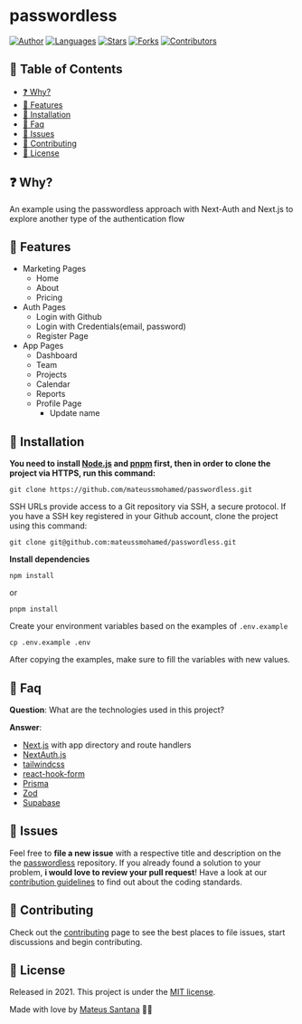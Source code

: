 # passwordless

[![Author](https://img.shields.io/badge/author-mateussmohamed-D54F44?style=flat-square)](https://github.com/mateussmohamed)
[![Languages](https://img.shields.io/github/languages/count/mateussmohamed/passwordless?color=%23D54F44&style=flat-square)](#)
[![Stars](https://img.shields.io/github/stars/mateussmohamed/passwordless?color=D54F44&style=flat-square)](https://github.com/mateussmohamed/passwordless/stargazers)
[![Forks](https://img.shields.io/github/forks/mateussmohamed/passwordless?color=%23D54F44&style=flat-square)](https://github.com/mateussmohamed/passwordless/network/members)
[![Contributors](https://img.shields.io/github/contributors/mateussmohamed/passwordless?color=D54F44&style=flat-square)](https://github.com/mateussmohamed/passwordless/graphs/contributors)

## :pushpin: Table of Contents

- [:question: Why?](#question-why)
- [:rocket: Features](#rocket-features)
- [:construction_worker: Installation](#construction_worker-installation)
- [:postbox: Faq](#postbox-faq)
- [:bug: Issues](#bug-issues)
- [:tada: Contributing](#tada-contributing)
- [:closed_book: License](#closed_book-license)

## :question: Why?

An example using the passwordless approach with Next-Auth and Next.js to explore another type of the authentication flow

## :rocket: Features

- Marketing Pages
  - Home
  - About
  - Pricing
- Auth Pages
  - Login with Github
  - Login with Credentials(email, password)
  - Register Page
- App Pages
  - Dashboard
  - Team
  - Projects
  - Calendar
  - Reports
  - Profile Page
    - Update name

## :construction_worker: Installation

**You need to install [Node.js](https://nodejs.org/en/download/) and [pnpm](https://pnpm.io) first, then in order to clone the project via HTTPS, run this command:**

`git clone https://github.com/mateussmohamed/passwordless.git`

SSH URLs provide access to a Git repository via SSH, a secure protocol. If you have a SSH key registered in your Github account, clone the project using this command:

`git clone git@github.com:mateussmohamed/passwordless.git`

**Install dependencies**

`npm install`

or

`pnpm install`

Create your environment variables based on the examples of `.env.example`

`cp .env.example .env`

After copying the examples, make sure to fill the variables with new values.

## :postbox: Faq

**Question**: What are the technologies used in this project?

**Answer**:

- [Next.js](https://next.js.org) with app directory and route handlers
- [NextAuth.js](https://next-auth.js.org)
- [tailwindcss](https://tailwindcss.com)
- [react-hook-form](https://react-hook-form.com/)
- [Prisma](https://www.prisma.io)
- [Zod](https://zod.dev)
- [Supabase](https://supabase.com)

## :bug: Issues

Feel free to **file a new issue** with a respective title and description on the the [passwordless](https://github.com/mateussmohamed/passwordless/issues) repository. If you already found a solution to your problem, **i would love to review your pull request**! Have a look at our [contribution guidelines](https://github.com/mateussmohamed/passwordless/blob/master/.github/contributing.md) to find out about the coding standards.

## :tada: Contributing

Check out the [contributing](https://github.com/mateussmohamed/passwordless/blob/master/.github/contributing.md) page to see the best places to file issues, start discussions and begin contributing.

## :closed_book: License

Released in 2021.
This project is under the [MIT license](https://github.com/mateussmohamed/passwordless/blob/master/LICENSE).

Made with love by [Mateus Santana](https://github.com/mateussmohamed) 🖤🚀
